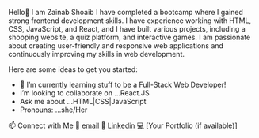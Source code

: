 
Hello👋 I am Zainab Shoaib
I have completed a bootcamp where I gained strong frontend development skills. I have experience working with HTML, CSS, JavaScript, and React, and I have built various projects, including a shopping website, a quiz platform, and interactive games. I am passionate about creating user-friendly and responsive web applications and continuously improving my skills in web development.

Here are some ideas to get you started:
-  🌱 I’m currently learning stuff to be a Full-Stack Web Developer!
- I’m looking to collaborate on ...React.JS
- Ask me about ...HTML|CSS|JavaScript
- Pronouns: ...she/Her


📫 Connect with Me
📧 [email](mailto:zainabsddq10@gmail.com)
🔗 [Linkedin](https://www.linkedin.com/in/zainab-s-100852309)
💻 [Your Portfolio (if available)]


<!--
**zainab262/zainab262** is a ✨ _special_ ✨ repository because its `README.md` (this file) appears on your GitHub profile.

Here are some ideas to get you started:

- 🔭 I’m currently working on ...
- 🌱 I’m currently learning ...
- 👯 I’m looking to collaborate on ...
- 🤔 I’m looking for help with ...
- 💬 Ask me about ...
- 📫 How to reach me: ...
- 😄 Pronouns: ...
- ⚡ Fun fact: ...
-->
